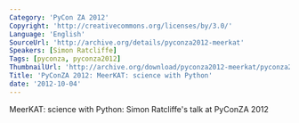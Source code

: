 ```yaml
---
Category: 'PyCon ZA 2012'
Copyright: 'http://creativecommons.org/licenses/by/3.0/'
Language: 'English'
SourceUrl: 'http://archive.org/details/pyconza2012-meerkat'
Speakers: [Simon Ratcliffe]
Tags: [pyconza, pyconza2012]
ThumbnailUrl: 'http://archive.org/download/pyconza2012-meerkat/pyconza2012-meerkat.thumbs/pyconza2012-meerkat_000001.jpg'
Title: 'PyConZA 2012: MeerKAT: science with Python'
date: '2012-10-04'
---
```

MeerKAT: science with Python: Simon Ratcliffe's talk at PyConZA 2012
